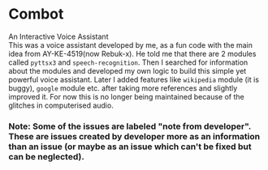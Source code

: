 # Combot
An Interactive Voice Assistant  
This was a voice assistant developed by me, as a fun code with the main idea from AY-KE-4519(now Rebuk-x). He told me that there are 2 modules called `pyttsx3` and `speech-recognition`. Then I searched for information about the modules and developed my own logic to build this simple yet powerful voice assistant. Later I added features like `wikipedia` module (it is buggy), `google` module etc. after taking more references and slightly improved it. For now this is no longer being maintained because of the glitches in computerised audio.  
### Note: Some of the issues are labeled "note from developer". These are issues created by developer more as an information than an issue (or maybe as an issue which can't be fixed but can be neglected).
